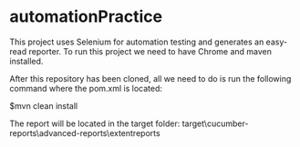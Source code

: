 # automationPractice

This project uses Selenium for automation testing and generates an easy-read reporter.
To run this project we need to have Chrome and maven installed.

After this repository has been cloned, all we need to do is run the following command where the pom.xml is located:

$mvn clean install

The report will be located in the target folder:
target\cucumber-reports\advanced-reports\extentreports

